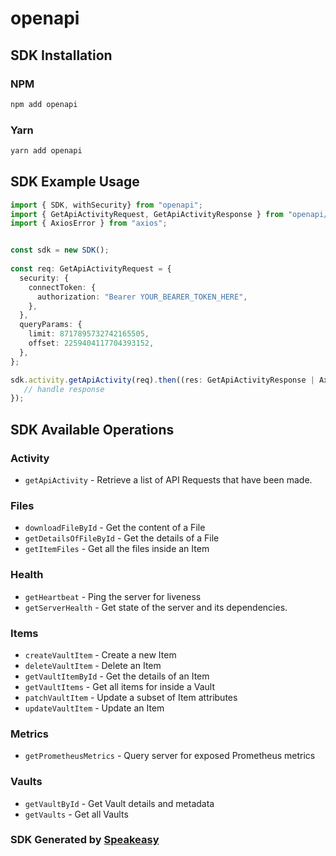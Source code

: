 # openapi

<!-- Start SDK Installation -->
## SDK Installation

### NPM

```bash
npm add openapi
```

### Yarn

```bash
yarn add openapi
```
<!-- End SDK Installation -->

## SDK Example Usage
<!-- Start SDK Example Usage -->
```typescript
import { SDK, withSecurity} from "openapi";
import { GetApiActivityRequest, GetApiActivityResponse } from "openapi/src/sdk/models/operations";
import { AxiosError } from "axios";


const sdk = new SDK();
    
const req: GetApiActivityRequest = {
  security: {
    connectToken: {
      authorization: "Bearer YOUR_BEARER_TOKEN_HERE",
    },
  },
  queryParams: {
    limit: 8717895732742165505,
    offset: 2259404117704393152,
  },
};

sdk.activity.getApiActivity(req).then((res: GetApiActivityResponse | AxiosError) => {
   // handle response
});
```
<!-- End SDK Example Usage -->

<!-- Start SDK Available Operations -->
## SDK Available Operations

### Activity

* `getApiActivity` - Retrieve a list of API Requests that have been made.

### Files

* `downloadFileById` - Get the content of a File
* `getDetailsOfFileById` - Get the details of a File
* `getItemFiles` - Get all the files inside an Item

### Health

* `getHeartbeat` - Ping the server for liveness
* `getServerHealth` - Get state of the server and its dependencies.

### Items

* `createVaultItem` - Create a new Item
* `deleteVaultItem` - Delete an Item
* `getVaultItemById` - Get the details of an Item
* `getVaultItems` - Get all items for inside a Vault
* `patchVaultItem` - Update a subset of Item attributes
* `updateVaultItem` - Update an Item

### Metrics

* `getPrometheusMetrics` - Query server for exposed Prometheus metrics

### Vaults

* `getVaultById` - Get Vault details and metadata
* `getVaults` - Get all Vaults

<!-- End SDK Available Operations -->

### SDK Generated by [Speakeasy](https://docs.speakeasyapi.dev/docs/using-speakeasy/client-sdks)
